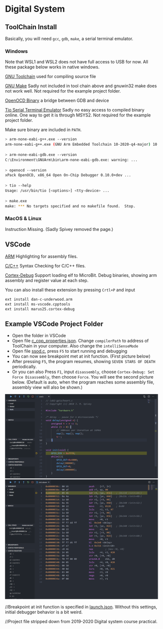 # Digital System
## ToolChain Install
Basically, you will need `gcc`, `gdb`, `make`, a serial terminal emulator.

### Windows
Note that WSL1 and WSL2 does not have full access to USB for now. All these package below works in native windows.

[GNU Toolchain](https://developer.arm.com/tools-and-software/open-source-software/developer-tools/gnu-toolchain/gnu-rm/downloads) used for compiling source file

[GNU Make](http://gnuwin32.sourceforge.net/packages/make.htm) Sadly not included in tool chain above and gnuwin32 make does not work well. Not required for the example project folder.

[OpenOCD Binary](https://github.com/xpack-dev-tools/openocd-xpack/releases) a bridge between GDB and device

[Tio Serial Terminal Emulator](https://github.com/tio/tio) Sadly no easy access to compiled binary online. One way to get it is through MSYS2. Not required for the example project folder.

Make sure binary are included in `PATH`.
```bash
> arm-none-eabi-g++.exe --version
arm-none-eabi-g++.exe (GNU Arm Embedded Toolchain 10-2020-q4-major) 10.2.1 20201103 (release) ...

> arm-none-eabi-gdb.exe --version
C:\Environment\GNUArm\bin\arm-none-eabi-gdb.exe: warning: ...

> openocd --version
xPack OpenOCD, x86_64 Open On-Chip Debugger 0.10.0+dev ...

> tio --help
Usage: /usr/bin/tio [<options>] <tty-device> ...

> make.exe
make: *** No targets specified and no makefile found.  Stop.
```
### MacOS & Linux
Instruction Missing. (Sadly Spivey removed the page.)

## VSCode
[ARM](https://marketplace.visualstudio.com/items?itemName=dan-c-underwood.arm) Highlighting for assembly files.

[C/C++](https://marketplace.visualstudio.com/items?itemName=ms-vscode.cpptools) Syntax Checking for C/C++ files.

[Cortex-Debug](https://marketplace.visualstudio.com/items?itemName=marus25.cortex-debug) Support loading elf to MicroBit. Debug binaries, showing arm assembly and register value at each step.

You can also install these extension by pressing `Crtl+P` and input 
```
ext install dan-c-underwood.arm
ext install ms-vscode.cpptools
ext install marus25.cortex-debug
```

## Example VSCode Project Folder
- Open the folder in VSCode
- Open file [c_cpp_properties.json](project/.vscode/c_cpp_properties.json). Change `compilerPath` to address of ToolChain in your computer. Also change the `intelliSenseMode`
- Open file [ssod.c](project/ssod.c), press `F5` to start running and debugging
- You can now see breakpoint met at init function. (First picture below)
- After pressing `F5`, the program resumes, showing `SEVEN STARS OF DEATH` periodically. 
- Or you can also Press `F1`, input `disassembly`, choose `Cortex-Debug: Set Force Disassembly`, then choose `Force`. You will see the second picture below. (Default is auto, when the program reaches some assembly file, assembly view will also be shown.)

![](pic/source.png)
![](pic/assembly.png)

//Breakpoint at init function is specified in [launch.json](project/.vscode/launch.json). Without this settings, initial debugger behavior is a bit weird. 

//Project file stripped down from 2019-2020 Digital system course practical.
